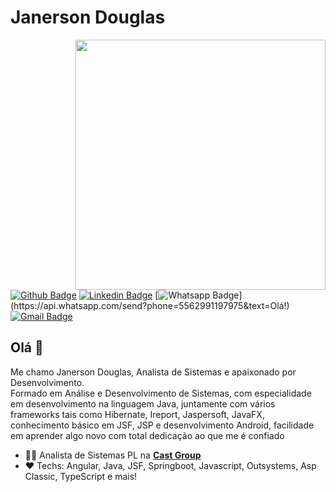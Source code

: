 # Janerson Douglas
<img src="https://raw.githubusercontent.com/MicaelliMedeiros/micaellimedeiros/master/image/computer-illustration.png" min-width="400px" max-width="400px" width="400px" align="right">

[![Github Badge](https://img.shields.io/badge/-Github-000?style=flat-square&logo=Github&logoColor=white&link=https://github.com/janerson)](https://github.com/janerson)
[![Linkedin Badge](https://img.shields.io/badge/-LinkedIn-blue?style=flat-square&logo=Linkedin&logoColor=white&link=https://www.linkedin.com/in/janerson-douglas/)](https://www.linkedin.com/in/janerson-douglas/)
[![Whatsapp Badge](https://img.shields.io/badge/-Whatsapp-4CA143?style=flat-square&labelColor=4CA143&logo=whatsapp&logoColor=white&link=https://api.whatsapp.com/send?phone=5562991197975&text=Olá!)](https://api.whatsapp.com/send?phone=5562991197975&text=Olá!)
[![Gmail Badge](https://img.shields.io/badge/-Gmail-c14438?style=flat-square&logo=Gmail&logoColor=white&link=mailto:douglas.janerson@gmail.com)](mailto:douglas.janerson@gmail.com)

## Olá 👋

Me chamo Janerson Douglas, Analista de Sistemas e apaixonado por Desenvolvimento.  
Formado em Análise e Desenvolvimento de Sistemas, com especialidade em desenvolvimento na linguagem Java, juntamente com vários frameworks tais como Hibernate, Ireport, Jaspersoft, JavaFX, conhecimento básico em JSF, JSP e desenvolvimento Android, facilidade em aprender algo novo com total dedicação ao que me é confiado

- :office_worker: Analista de Sistemas PL na **[Cast Group](https://www.castgroup.com.br/pt/)**
- :heart: Techs: Angular, Java, JSF, Springboot, Javascript, Outsystems, Asp Classic, TypeScript e mais!



<!--
**Janerson/janerson** is a ✨ _special_ ✨ repository because its `README.md` (this file) appears on your GitHub profile.

Here are some ideas to get you started:

- 🔭 I’m currently working on ...
- 🌱 I’m currently learning ...
- 👯 I’m looking to collaborate on ...
- 🤔 I’m looking for help with ...
- 💬 Ask me about ...
- 📫 How to reach me: ...
- 😄 Pronouns: ...
- ⚡ Fun fact: ...
-->
